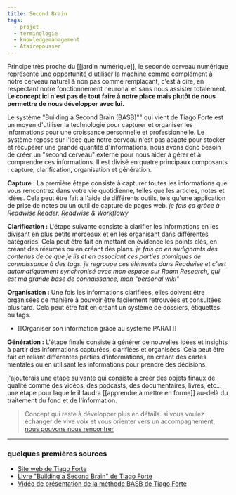 ```yaml
---
title: Second Brain
tags:
  - projet
  - terminologie
  - knowledgemanagement
  - Afairepousser
---
```

Principe très proche du [[jardin numérique]], le seconde cerveau numérique représente une opportunité d'utiliser la machine comme complément à notre cerveau naturel & non pas comme remplaçant, c'est à dire, en respectant notre fonctionnement neuronal et sans nous assister totalement. **Le concept ici n'est pas de tout faire à notre place mais plutôt de nous permettre de nous développer avec lui.**

Le système "Building a Second Brain (BASB)"" qui vient de Tiago Forte est un moyen d'utiliser la technologie pour capturer et organiser les informations pour une croissance personnelle et professionnelle. Le système repose sur l'idée que notre cerveau n'est pas adapté pour stocker et récupérer une grande quantité d'informations, nous avons donc besoin de créer un "second cerveau" externe pour nous aider à gérer et à comprendre ces informations. Il est divisé en quatre principaux composants : capture, clarification, organisation et génération.

**Capture :** La première étape consiste à capturer toutes les informations que vous rencontrez dans votre vie quotidienne, telles que les articles, notes et idées. Cela peut être fait à l'aide de différents outils, tels qu'une application de prise de notes ou un outil de capture de pages web.
		*je fais ça grâce à Readwise Reader, Readwise & Workflowy*
    
**Clarification :** L'étape suivante consiste à clarifier les informations en les divisant en plus petits morceaux et en les organisant dans différentes catégories. Cela peut être fait en mettant en évidence les points clés, en créant des résumés ou en créant des plans.
	    *je fais ça en surlignants des contenus de ce que je lis et en associant ces parties atomiques de connaissance à des tags. je regroupe ces éléments dans Readwise et c'est automatiquement synchronisé avec mon espace sur Roam Research, qui est ma grande base de connaissance, mon "personal wiki"*

**Organisation :** Une fois les informations clarifiées, elles doivent être organisées de manière à pouvoir être facilement retrouvées et consultées plus tard. Cela peut être fait en créant un système de dossiers, étiquettes ou tags.
- [[Organiser son information grâce au système PARAT]]

**Génération :** L'étape finale consiste à générer de nouvelles idées et insights à partir des informations capturées, clarifiées et organisées. Cela peut être fait en reliant différentes parties d'informations, en créant des cartes mentales ou en utilisant les informations pour prendre des décisions.

j'ajouterais une étape suivante qui consiste à créer des objets finaux de qualité comme des vidéos, des podcasts, des documentaires, livres, etc... une étape pour laquelle il faudra [[apprendre à mettre en forme]] au-delà du traitement du fond et de l'information.


> Concept qui reste à développer plus en détails. si vous voulez échanger de vive voix et vous orienter vers un accompagnement, [nous pouvons nous rencontrer](https://liut-notion.super.site/)

---
### quelques premières sources

-   [Site web de Tiago Forte]([https://tiagoforte.com/](https://tiagoforte.com/)) 
-   [Livre "Building a Second Brain" de Tiago Forte]([https://tiagoforte.com/books/building-a-second-brain/](https://tiagoforte.com/books/building-a-second-brain/))
-   [Vidéo de présentation de la méthode BASB de Tiago Forte]([https://www.youtube.com/watch?v=FvL7WdFcMf4](https://www.youtube.com/watch?v=FvL7WdFcMf4))
